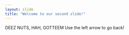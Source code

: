 ```yaml
---
layout: slide
title: "Welcome to our second slide!"
---
```

DEEZ NUTS, HAH, GOTTEEM
Use the left arrow to go back!

